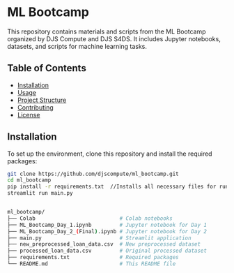 # ML Bootcamp

This repository contains materials and scripts from the ML Bootcamp organized by DJS Compute and DJS S4DS. It includes Jupyter notebooks, datasets, and scripts for machine learning tasks.

## Table of Contents

- [Installation](#installation)
- [Usage](#usage)
- [Project Structure](#project-structure)
- [Contributing](#contributing)
- [License](#license)

## Installation

To set up the environment, clone this repository and install the required packages:

```sh
git clone https://github.com/djscompute/ml_bootcamp.git
cd ml_bootcamp
pip install -r requirements.txt  //Installs all necessary files for running .py file
streamlit run main.py


ml_bootcamp/
├── Colab                           # Colab notebooks
├── ML_Bootcamp_Day_1.ipynb         # Jupyter notebook for Day 1
├── ML_Bootcamp_Day_2_(Final).ipynb # Jupyter notebook for Day 2
├── main.py                         # Streamlit application
├── new_preprocessed_loan_data.csv  # New preprocessed dataset
├── processed_loan_data.csv         # Original processed dataset
├── requirements.txt                # Required packages
└── README.md                       # This README file

